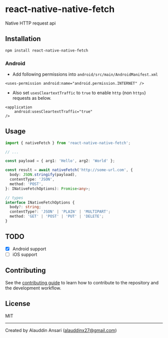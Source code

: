 # react-native-native-fetch

Native HTTP request api

## Installation

```sh
npm install react-native-native-fetch
```

### Android

- Add following permissions into `android/src/main/AndroidManifest.xml`

```android
<uses-permission android:name="android.permission.INTERNET" />
```

- Also set `usesCleartextTraffic` to `true` to enable `http` (non `https`) requests as below.

```android
<application
    android:usesCleartextTraffic="true"
/>
```

## Usage

```ts
import { nativeFetch } from 'react-native-native-fetch';

// ...

const payload = { arg1: 'Hello', arg2: 'World' };

const result = await nativeFetch('http://some-url.com', {
  body: JSON.stringify(payload),
  contentType: 'JSON',
  method: 'POST',
}: INativeFetchOptions): Promise<any>;

// types
interface INativeFetchOptions {
  body?: string;
  contentType?: 'JSON' | 'PLAIN' | 'MULTIPART';
  method: 'GET' | 'POST' | 'PUT' | 'DELETE';
}
```

## TODO

- [x] Android support
- [ ] iOS support

## Contributing

See the [contributing guide](CONTRIBUTING.md) to learn how to contribute to the repository and the development workflow.

## License

MIT

---

Created by Alauddin Ansari (alauddinx27@gmail.com)

